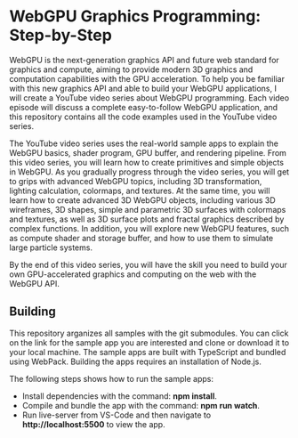 # WebGPU Graphics Programming: Step-by-Step 

WebGPU is the next-generation graphics API and future web standard for graphics and compute, aiming to provide modern 3D graphics and 
computation capabilities with the GPU acceleration. To help you be familiar with this new graphics API and able to build your WebGPU 
applications, I will create a YouTube video series about WebGPU programming. Each video episode will discuss a complete easy-to-follow 
WebGPU application, and this repository contains all the code examples used in the YouTube video series.

The YouTube video series uses the real-world sample apps to explain the WebGPU basics, shader program, GPU buffer, and rendering pipeline. 
From this video series, you will learn how to create primitives and simple objects in WebGPU. As you gradually progress through the video series, 
you will get to grips with advanced WebGPU topics, including 3D transformation, lighting calculation, colormaps, and textures. At the same time, 
you will learn how to create advanced 3D WebGPU objects, including various 3D wireframes, 3D shapes, simple and parametric 3D surfaces with 
colormaps and textures, as well as 3D surface plots and fractal graphics described by complex functions. In addition, you will explore new 
WebGPU features, such as compute shader and storage buffer, and how to use them to simulate large particle systems.

By the end of this video series, you will have the skill you need to build your own GPU-accelerated graphics and computing on the web with the WebGPU API.       

## Building

This repository arganizes all samples with the git submodules. You can click on the link for the sample app you are interested and clone or download it 
to your local machine. The sample apps are built with TypeScript and bundled using WebPack. Building the apps requires an installation of Node.js.

The following steps shows how to run the sample apps:

* Install dependencies with the command: **npm install**.
* Compile and bundle the app with the command: **npm run watch**.
* Run live-server from VS-Code and then navigate to **http://localhost:5500** to view the app.
 
